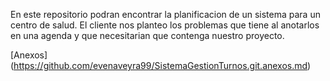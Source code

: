 En este repositorio podran encontrar la planificacion de un sistema para un centro de salud. 
El cliente nos planteo los problemas que tiene al anotarlos en una agenda y que necesitarian que contenga nuestro proyecto. 

[Anexos]
(https://github.com/evenaveyra99/SistemaGestionTurnos.git.anexos.md)
